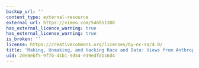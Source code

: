 ```yaml
---
backup_url: ''
content_type: external-resource
external_url: https://vimeo.com/546951308
has_external_licence_warning: true
has_external_license_warning: true
is_broken: ''
license: https://creativecommons.org/licenses/by-nc-sa/4.0/
title: 'Making, Unmaking, and Hacking Race and Data: Views from Anthropology'
uid: 20e8ebf5-9f7b-41b1-9d54-e39edfd116d4
---
```

